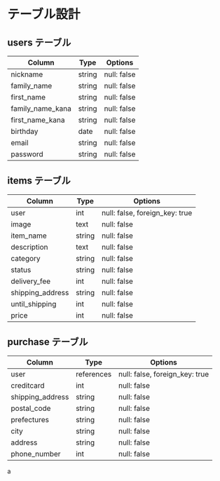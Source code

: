 # テーブル設計

## users テーブル

| Column           | Type   | Options     |
| ---------------- | ------ | ----------- |
| nickname         | string | null: false |
| family_name      | string | null: false |
| first_name       | string | null: false |
| family_name_kana | string | null: false |
| first_name_kana  | string | null: false |
| birthday         | date   | null: false |
| email            | string | null: false |
| password         | string | null: false |

## items テーブル

| Column            | Type       | Options                        |
| ----------------- | ---------- | ------------------------------ |
| user              | int        | null: false, foreign_key: true |
| image             | text       | null: false                    |
| item_name         | string     | null: false                    |
| description       | text       | null: false                    |
| category          | string     | null: false                    |
| status            | string     | null: false                    |
| delivery_fee      | int        | null: false                    |
| shipping_address  | string     | null: false                    |
| until_shipping    | int        | null: false                    |
| price             | int        | null: false                    |

## purchase テーブル

| Column           | Type       | Options                        |
| ---------------- | ---------- | ------------------------------ |
| user             | references | null: false, foreign_key: true |
| creditcard       | int        | null: false                    |
| shipping_address | string     | null: false                    |
| postal_code      | string     | null: false                    |
| prefectures      | string     | null: false                    |
| city             | string     | null: false                    |
| address          | string     | null: false                    |
| phone_number     | int        | null: false                    |
a